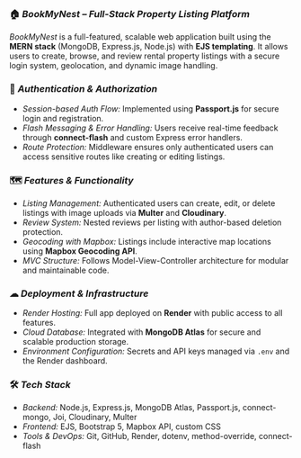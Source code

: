 

### 🏠 *BookMyNest – Full-Stack Property Listing Platform*

*BookMyNest* is a full-featured, scalable web application built using the **MERN stack** (MongoDB, Express.js, Node.js) with **EJS templating**. It allows users to create, browse, and review rental property listings with a secure login system, geolocation, and dynamic image handling.



### 🔐 *Authentication & Authorization*

* *Session-based Auth Flow:* Implemented using **Passport.js** for secure login and registration.
* *Flash Messaging & Error Handling:* Users receive real-time feedback through **connect-flash** and custom Express error handlers.
* *Route Protection:* Middleware ensures only authenticated users can access sensitive routes like creating or editing listings.


### 🗺️ *Features & Functionality*

* *Listing Management:* Authenticated users can create, edit, or delete listings with image uploads via **Multer** and **Cloudinary**.
* *Review System:* Nested reviews per listing with author-based deletion protection.
* *Geocoding with Mapbox:* Listings include interactive map locations using **Mapbox Geocoding API**.
* *MVC Structure:* Follows Model-View-Controller architecture for modular and maintainable code.



### ☁ *Deployment & Infrastructure*

* *Render Hosting:* Full app deployed on **Render** with public access to all features.
* *Cloud Database:* Integrated with **MongoDB Atlas** for secure and scalable production storage.
* *Environment Configuration:* Secrets and API keys managed via `.env` and the Render dashboard.



### 🛠 *Tech Stack*

* *Backend:* Node.js, Express.js, MongoDB Atlas, Passport.js, connect-mongo, Joi, Cloudinary, Multer
* *Frontend:* EJS, Bootstrap 5, Mapbox API, custom CSS
* *Tools & DevOps:* Git, GitHub, Render, dotenv, method-override, connect-flash




